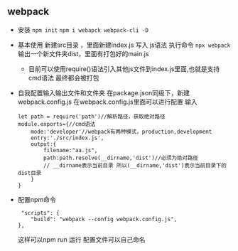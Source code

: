 ## webpack
+ 安装
    `npm init`
    `npm i webapck webpack-cli -D`

+ 基本使用
    新建src目录 ，里面新建index.js 写入 js语法
    执行命令 `npx webpack`
    输出一个新文件夹dist，里面有打包好的main.js
    + 目前可以使用require()语法引入其他js文件到index.js里面,也就是支持cmd语法
    最终都会被打包
+ 自我配置输入输出文件和文件夹
    在package.json同级下，新建webpack.config.js
    在webpack.config.js里面可以进行配置
    输入
    ```
    let path = require('path')//解析路径，获取绝对路径
    module.exports={//cmd语法
        mode:'developer'//webpack有两种模式，production,development
        entry:'./src/index.js',
        output:{
            filename:"aa.js",
            path:path.resolve(__dirname,'dist')//必须为绝对路径
            // __dirname表示当前目录 所以(__dirname,'dist')表示当前目录下的dist目录
        }
    }
    ```
+ 配置npm命令
    ```
     "scripts": {
        "build": "webpack --config webpack.config.js",
    },
    ```    
    这样可以npm run 运行 配置文件可以自己命名